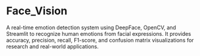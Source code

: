 # Face_Vision
A real-time emotion detection system using DeepFace, OpenCV, and Streamlit to recognize human emotions from facial expressions. It provides accuracy, precision, recall, F1-score, and confusion matrix visualizations for research and real-world applications.
